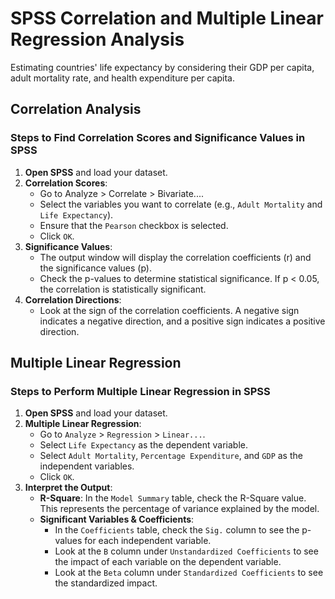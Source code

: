 # SPSS Correlation and Multiple Linear Regression Analysis
Estimating countries' life expectancy by considering their GDP per capita, adult mortality rate, and health expenditure per capita.

## Correlation Analysis

### Steps to Find Correlation Scores and Significance Values in SPSS

1. **Open SPSS** and load your dataset.
2. **Correlation Scores**:
    - Go to Analyze > Correlate > Bivariate....
    - Select the variables you want to correlate (e.g., `Adult Mortality` and `Life Expectancy`).
    - Ensure that the `Pearson` checkbox is selected.
    - Click `OK`.
3. **Significance Values**:
    - The output window will display the correlation coefficients (r) and the significance values (p).
    - Check the p-values to determine statistical significance. If p < 0.05, the correlation is statistically significant.
4. **Correlation Directions**:
    - Look at the sign of the correlation coefficients. A negative sign indicates a negative direction, and a positive sign indicates a positive direction.

## Multiple Linear Regression

### Steps to Perform Multiple Linear Regression in SPSS

1. **Open SPSS** and load your dataset.
2. **Multiple Linear Regression**:
    - Go to `Analyze` > `Regression` > `Linear...`.
    - Select `Life Expectancy` as the dependent variable.
    - Select `Adult Mortality`, `Percentage Expenditure`, and `GDP` as the independent variables.
    - Click `OK`.
3. **Interpret the Output**:
    - **R-Square**: In the `Model Summary` table, check the R-Square value. This represents the percentage of variance explained by the model.
    - **Significant Variables & Coefficients**:
        - In the `Coefficients` table, check the `Sig.` column to see the p-values for each independent variable.
        - Look at the `B` column under `Unstandardized Coefficients` to see the impact of each variable on the dependent variable.
        - Look at the `Beta` column under `Standardized Coefficients` to see the standardized impact.
